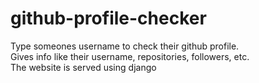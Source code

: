 # github-profile-checker
Type someones username to check their github profile.<br>
Gives info like their username, repositories, followers, etc.
<br>
The website is served using django
